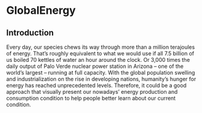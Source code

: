 # GlobalEnergy

## Introduction
Every day, our species chews its way through more than a million terajoules of energy. That’s roughly equivalent to what we would use if all 7.5 billion of us boiled 70 kettles of water an hour around the clock. Or 3,000 times the daily output of Palo Verde nuclear power station in Arizona – one of the world’s largest – running at full capacity. With the global population swelling and industrialization on the rise in developing nations, humanity’s hunger for energy has reached unprecedented levels. Therefore, it could be a good approach that visually present our nowadays’ energy production and consumption condition to help people better learn about our current condition.
